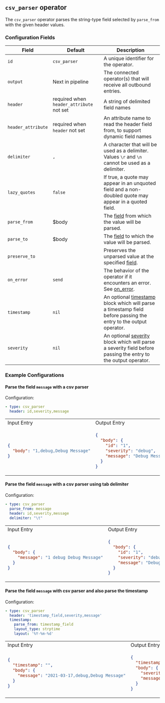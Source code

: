 ## `csv_parser` operator

The `csv_parser` operator parses the string-type field selected by `parse_from` with the given header values.
 
### Configuration Fields 

| Field              | Default                                  | Description  |
| ---                | ---                                      | ---          |
| `id`               | `csv_parser`                             | A unique identifier for the operator. |
| `output`           | Next in pipeline                         | The connected operator(s) that will receive all outbound entries. |
| `header`           | required when `header_attribute` not set | A string of delimited field names |
| `header_attribute` | required when `header` not set           | An attribute name to read the header field from, to support dynamic field names |
| `delimiter`        | `,`                                      | A character that will be used as a delimiter. Values `\r` and `\n` cannot be used as a delimiter. |
| `lazy_quotes`      | `false`                                  | If true, a quote may appear in an unquoted field and a non-doubled quote may appear in a quoted field. |
| `parse_from`       | $body                                    | The [field](/docs/types/field.md) from which the value will be parsed. |
| `parse_to`         | $body                                    | The [field](/docs/types/field.md) to which the value will be parsed. |
| `preserve_to`      |                                          | Preserves the unparsed value at the specified [field](/docs/types/field.md). |
| `on_error`         | `send`                                   | The behavior of the operator if it encounters an error. See [on_error](/docs/types/on_error.md). |
| `timestamp`        | `nil`                                    | An optional [timestamp](/docs/types/timestamp.md) block which will parse a timestamp field before passing the entry to the output operator. |
| `severity`         | `nil`                                    | An optional [severity](/docs/types/severity.md) block which will parse a severity field before passing the entry to the output operator. |

### Example Configurations

#### Parse the field `message` with a csv parser

Configuration:

```yaml
- type: csv_parser
  header: id,severity,message
```

<table>
<tr><td> Input Entry </td> <td> Output Entry </td></tr>
<tr>
<td>

```json
{
  "body": "1,debug,Debug Message"
}
```

</td>
<td>

```json
{
  "body": {
    "id": "1",
    "severity": "debug",
    "message": "Debug Message"
  }
}
```

</td>
</tr>
</table>

#### Parse the field `message` with a csv parser using tab delimiter

Configuration:

```yaml
- type: csv_parser
  parse_from: message
  header: id,severity,message
  delimiter: "\t"
```

<table>
<tr><td> Input Entry </td> <td> Output Entry </td></tr>
<tr>
<td>

```json
{
  "body": {
    "message": "1 debug Debug Message"
  }
}
```

</td>
<td>

```json
{
  "body": {
    "id": "1",
    "severity": "debug",
    "message": "Debug Message"
  }
}
```

</td>
</tr>
</table>

#### Parse the field `message` with csv parser and also parse the timestamp

Configuration:

```yaml
- type: csv_parser
  header: 'timestamp_field,severity,message'
  timestamp:
    parse_from: timestamp_field
    layout_type: strptime
    layout: '%Y-%m-%d'
```
 
<table>
<tr><td> Input Entry </td> <td> Output Entry </td></tr>
<tr>
<td>

```json
{
  "timestamp": "",
  "body": {
    "message": "2021-03-17,debug,Debug Message"
  }
}
```

</td>
<td>

```json
{
  "timestamp": "2021-03-17T00:00:00-00:00",
  "body": {
    "severity": "debug",
    "message": "Debug Message"
  }
}
```

</td>
</tr>
</table>